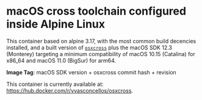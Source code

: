 # macOS cross toolchain configured inside Alpine Linux

This container based on alpine 3.17, with the most common build decencies installed, and a built version of [`osxcross`](https://github.com/tpoechtrager/osxcross) plus the macOS SDK 12.3 (Monterey) targeting a minimum compatibility of macOS 10.15 (Catalina) for x86_64 and macOS 11.0 (BigSur) for arm64.

__Image Tag__: macOS SDK version + osxcross commit hash + revision

This container is currently available at:
https://hub.docker.com/r/vvasconcellos/osxcross.
